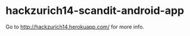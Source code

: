 hackzurich14-scandit-android-app
================================

Go to http://hackzurich14.herokuapp.com/ for more info.
